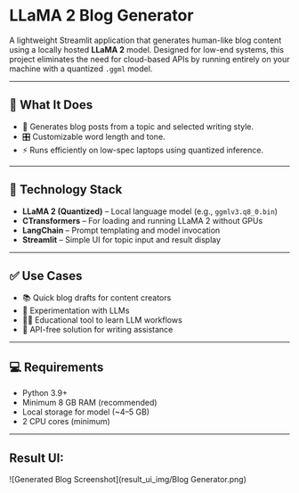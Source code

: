 # LLaMA 2 Blog Generator

A lightweight Streamlit application that generates human-like blog content using a locally hosted **LLaMA 2** model. Designed for low-end systems, this project eliminates the need for cloud-based APIs by running entirely on your machine with a quantized `.ggml` model.

---

## 🚀 What It Does

- 📝 Generates blog posts from a topic and selected writing style.
- 🎛️ Customizable word length and tone.
- ⚡ Runs efficiently on low-spec laptops using quantized inference.

---

## 🧠 Technology Stack

- **LLaMA 2 (Quantized)** – Local language model (e.g., `ggmlv3.q8_0.bin`)
- **CTransformers** – For loading and running LLaMA 2 without GPUs
- **LangChain** – Prompt templating and model invocation
- **Streamlit** – Simple UI for topic input and result display

---

## ✅ Use Cases

- 📚 Quick blog drafts for content creators
- 🧪 Experimentation with LLMs
- 🧑‍🎓 Educational tool to learn LLM workflows
- 🔌 API-free solution for writing assistance

---

## 💻 Requirements

- Python 3.9+
- Minimum 8 GB RAM (recommended)
- Local storage for model (~4–5 GB)
- 2 CPU cores (minimum)

---

## Result UI:

![Generated Blog Screenshot](result_ui_img/Blog Generator.png)
